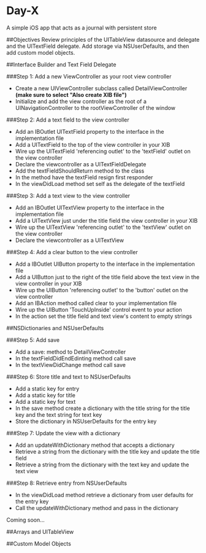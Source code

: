 Day-X
=====

A simple iOS app that acts as a journal with persistent store

##Objectives
Review principles of the UITableView datasource and delegate and the UITextField delegate. Add storage via NSUserDefaults, and then add custom model objects.

##Interface Builder and Text Field Delegate

###Step 1: Add a new ViewController as your root view controller
- Create a new UIViewController subclass called DetailViewController **(make sure to select "Also create XIB file")**
- Initialize and add the view controller as the root of a UINavigationController to the rootViewController of the window

###Step 2: Add a text field to the view controller
- Add an IBOutlet UITextField property to the interface in the implementation file
- Add a UITextField to the top of the view controller in your XIB
- Wire up the UITextField 'referencing outlet' to the 'textField' outlet on the view controller
- Declare the viewcontroller as a UITextFieldDelegate
- Add the textFieldShouldReturn method to the class 
- In the method have the textField resign first responder
- In the viewDidLoad method set self as the delegate of the textField

###Step 3: Add a text view to the view controller
- Add an IBOutlet UITextView property to the interface in the implementation file
- Add a UITextView just under the title field the view controller in your XIB
- Wire up the UITextView 'referencing outlet' to the 'textView' outlet on the view controller
- Declare the viewcontroller as a UITextView
 
###Step 4: Add a clear button to the view controller
- Add a IBOutlet UIButton property to the interface in the implementation file
- Add a UIButton just to the right of the title field above the text view in the view controller in your XIB
- Wire up the UIButton 'referencing outlet' to the 'button' outlet on the view controller
- Add an IBAction method called clear to your implementation file
- Wire up the UIButton 'TouchUpInside' control event to your action
- In the action set the title field and text view's content to empty strings


##NSDictionaries and NSUserDefaults

###Step 5: Add save
- Add a save: method to DetailViewController
- In the textFieldDidEndEdinting method call save
- In the textViewDidChange method call save

###Step 6: Store title and text to NSUserDefaults
- Add a static key for entry
- Add a static key for title
- Add a static key for text
- In the save method create a dictionary with the title string for the title key and the text string for text key
- Store the dictionary in NSUserDefaults for the entry key

###Step 7: Update the view with a dictionary
- Add an updateWithDictionary method that accepts a dictionary
- Retrieve a string from the dictionary with the title key and update the title field
- Retrieve a string from the dictionary with the text key and update the text view

###Step 8: Retrieve entry from NSUserDefaults
- In the viewDidLoad method retrieve a dictionary from user defaults for the entry key
- Call the updateWithDictionary method and pass in the dictionary


Coming soon...

##Arrays and UITableView

##Custom Model Objects

